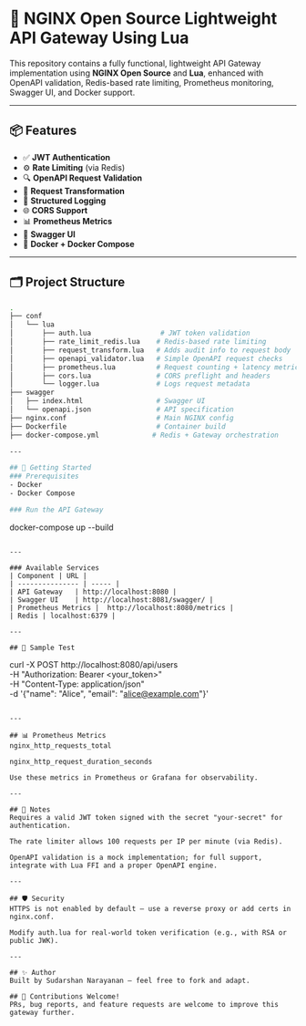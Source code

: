 # 🚀 NGINX Open Source Lightweight API Gateway Using Lua

This repository contains a fully functional, lightweight API Gateway implementation using **NGINX Open Source** and **Lua**, enhanced with OpenAPI validation, Redis-based rate limiting, Prometheus monitoring, Swagger UI, and Docker support.

---

## 📦 Features

- ✅ **JWT Authentication**
- ⚙️ **Rate Limiting** (via Redis)
- 🔍 **OpenAPI Request Validation**
- 🔁 **Request Transformation**
- 📄 **Structured Logging**
- 🌐 **CORS Support**
- 📊 **Prometheus Metrics**
- 📘 **Swagger UI**
- 🐳 **Docker + Docker Compose**

---

## 🗂️ Project Structure

```bash
.
├── conf
│   └── lua
│       ├── auth.lua                 # JWT token validation
│       ├── rate_limit_redis.lua    # Redis-based rate limiting
│       ├── request_transform.lua   # Adds audit info to request body
│       ├── openapi_validator.lua   # Simple OpenAPI request checks
│       ├── prometheus.lua          # Request counting + latency metrics
│       ├── cors.lua                # CORS preflight and headers
│       └── logger.lua              # Logs request metadata
├── swagger
│   ├── index.html                  # Swagger UI
│   └── openapi.json                # API specification
├── nginx.conf                      # Main NGINX config
├── Dockerfile                      # Container build
├── docker-compose.yml             # Redis + Gateway orchestration

---

## 🚀 Getting Started
### Prerequisites
- Docker
- Docker Compose

### Run the API Gateway
```
  docker-compose up --build
```

---

### Available Services
| Component	| URL |
| --------------- | ----- |
| API Gateway	| http://localhost:8080 |
| Swagger UI	| http://localhost:8081/swagger/ |
| Prometheus Metrics |	http://localhost:8080/metrics |
| Redis	| localhost:6379 |

---

## 🧪 Sample Test
```
  curl -X POST http://localhost:8080/api/users \
    -H "Authorization: Bearer <your_token>" \
    -H "Content-Type: application/json" \
    -d '{"name": "Alice", "email": "alice@example.com"}'
```

---

## 📊 Prometheus Metrics
nginx_http_requests_total

nginx_http_request_duration_seconds

Use these metrics in Prometheus or Grafana for observability.

---

## 🧠 Notes
Requires a valid JWT token signed with the secret "your-secret" for authentication.

The rate limiter allows 100 requests per IP per minute (via Redis).

OpenAPI validation is a mock implementation; for full support, integrate with Lua FFI and a proper OpenAPI engine.

---

## 🛡️ Security
HTTPS is not enabled by default — use a reverse proxy or add certs in nginx.conf.

Modify auth.lua for real-world token verification (e.g., with RSA or public JWK).

---

## ✨ Author
Built by Sudarshan Narayanan — feel free to fork and adapt.

## 🙌 Contributions Welcome!
PRs, bug reports, and feature requests are welcome to improve this gateway further.
